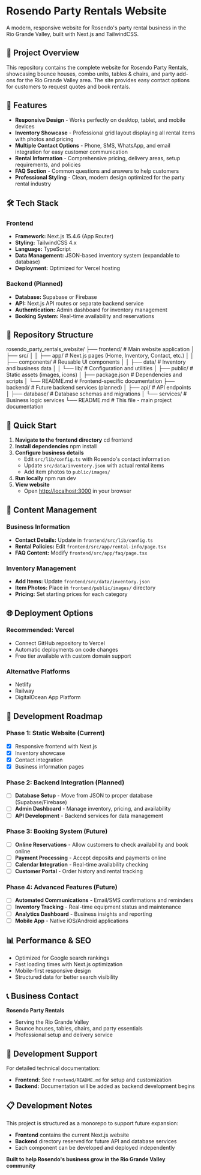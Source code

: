 # Rosendo Party Rentals Website
A modern, responsive website for Rosendo's party rental business in the Rio Grande Valley, built with Next.js and TailwindCSS.

## 🎯 Project Overview
This repository contains the complete website for Rosendo Party Rentals, showcasing bounce houses, combo units, tables & chairs, and party add-ons for the Rio Grande Valley area. The site provides easy contact options for customers to request quotes and book rentals.

## 🚀 Features
- **Responsive Design** - Works perfectly on desktop, tablet, and mobile devices
- **Inventory Showcase** - Professional grid layout displaying all rental items with photos and pricing
- **Multiple Contact Options** - Phone, SMS, WhatsApp, and email integration for easy customer communication
- **Rental Information** - Comprehensive pricing, delivery areas, setup requirements, and policies
- **FAQ Section** - Common questions and answers to help customers
- **Professional Styling** - Clean, modern design optimized for the party rental industry

## 🛠 Tech Stack
### Frontend
- **Framework:** Next.js 15.4.6 (App Router)
- **Styling:** TailwindCSS 4.x
- **Language:** TypeScript
- **Data Management:** JSON-based inventory system (expandable to database)
- **Deployment:** Optimized for Vercel hosting
### Backend (Planned)
- **Database:** Supabase or Firebase
- **API:** Next.js API routes or separate backend service
- **Authentication:** Admin dashboard for inventory management
- **Booking System:** Real-time availability and reservations

## 📁 Repository Structure
rosendo_party_rentals_website/
├── frontend/                   # Main website application
│   ├── src/
│   │   ├── app/               # Next.js pages (Home, Inventory, Contact, etc.)
│   │   ├── components/        # Reusable UI components
│   │   ├── data/             # Inventory and business data
│   │   └── lib/              # Configuration and utilities
│   ├── public/               # Static assets (images, icons)
│   ├── package.json          # Dependencies and scripts
│   └── README.md             # Frontend-specific documentation
├── backend/                   # Future backend services (planned)
│   ├── api/                  # API endpoints
│   ├── database/             # Database schemas and migrations
│   └── services/             # Business logic services
└── README.md                 # This file - main project documentation

## 🚀 Quick Start
1. **Navigate to the frontend directory**
   cd frontend
2. **Install dependencies**
   npm install
3. **Configure business details**
   - Edit `src/lib/config.ts` with Rosendo's contact information
   - Update `src/data/inventory.json` with actual rental items
   - Add item photos to `public/images/`
4. **Run locally**
   npm run dev
5. **View website**
   - Open [http://localhost:3000](http://localhost:3000) in your browser

## 📝 Content Management
### Business Information
- **Contact Details:** Update in `frontend/src/lib/config.ts`
- **Rental Policies:** Edit `frontend/src/app/rental-info/page.tsx`
- **FAQ Content:** Modify `frontend/src/app/faq/page.tsx`
### Inventory Management
- **Add Items:** Update `frontend/src/data/inventory.json`
- **Item Photos:** Place in `frontend/public/images/` directory
- **Pricing:** Set starting prices for each category

## 🌐 Deployment Options
### Recommended: Vercel
- Connect GitHub repository to Vercel
- Automatic deployments on code changes
- Free tier available with custom domain support
### Alternative Platforms
- Netlify
- Railway
- DigitalOcean App Platform

## 🔄 Development Roadmap
### Phase 1: Static Website (Current)
- [x] Responsive frontend with Next.js
- [x] Inventory showcase
- [x] Contact integration
- [x] Business information pages
### Phase 2: Backend Integration (Planned)
- [ ] **Database Setup** - Move from JSON to proper database (Supabase/Firebase)
- [ ] **Admin Dashboard** - Manage inventory, pricing, and availability
- [ ] **API Development** - Backend services for data management
### Phase 3: Booking System (Future)
- [ ] **Online Reservations** - Allow customers to check availability and book online
- [ ] **Payment Processing** - Accept deposits and payments online
- [ ] **Calendar Integration** - Real-time availability checking
- [ ] **Customer Portal** - Order history and rental tracking
### Phase 4: Advanced Features (Future)
- [ ] **Automated Communications** - Email/SMS confirmations and reminders
- [ ] **Inventory Tracking** - Real-time equipment status and maintenance
- [ ] **Analytics Dashboard** - Business insights and reporting
- [ ] **Mobile App** - Native iOS/Android applications

## 📊 Performance & SEO
- Optimized for Google search rankings
- Fast loading times with Next.js optimization
- Mobile-first responsive design
- Structured data for better search visibility

## 📞 Business Contact
**Rosendo Party Rentals**
- Serving the Rio Grande Valley
- Bounce houses, tables, chairs, and party essentials
- Professional setup and delivery service

## 🤝 Development Support
For detailed technical documentation:
- **Frontend:** See `frontend/README.md` for setup and customization
- **Backend:** Documentation will be added as backend development begins

## 📋 Development Notes
This project is structured as a monorepo to support future expansion:
- **Frontend** contains the current Next.js website
- **Backend** directory reserved for future API and database services
- Each component can be developed and deployed independently

**Built to help Rosendo's business grow in the Rio Grande Valley community**